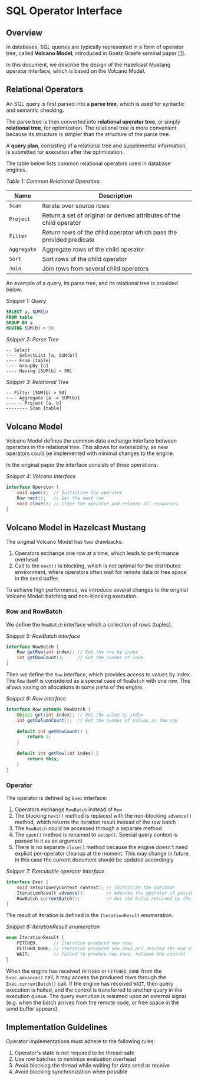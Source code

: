 # SQL Operator Interface

## Overview
In databases, SQL queries are typically represented in a form of operator tree, called **Volcano Model**,
introduced in Goetz Graefe seminal paper [[1]].

In this document, we describe the design of the Hazelcast Mustang operator interface, which is based
on the Volcano Model.

## Relational Operators
An SQL query is first parsed into a **parse tree**, which is used for syntactic and semantic checking.

The parse tree is then converted into **relational operator tree**, or simply **relational tree**,
for optimization. The relational tree is more convenient because its structure is simpler than the
structure of the parse tree.

A **query plan**, consisting of a relational tree and supplemental information, is submitted for execution
after the optimization.

The table below lists common relational operators used in database engines.

*Table 1: Common Relational Operators*

| Name | Description |
|---|---|
| `Scan` | Iterate over source rows |
| `Project` | Return a set of original or derived attributes of the child operator |
| `Filter` | Return rows of the child operator which pass the provided predicate |
| `Aggregate` | Aggregate rows of the child operator |
| `Sort` | Sort rows of the child operator |
| `Join` | Join rows from several child operators |

An example of a query, its parse tree, and its relational tree is provided below.

*Snippet 1: Query*
```sql
SELECT a, SUM(b)
FROM table
GROUP BY a
HAVING SUM(b) > 50
```
*Snippet 2: Parse Tree*
```
-- Select
---- SelectList [a, SUM(b)]
---- From [table]
---- GroupBy [a]
---- Having [SUM(b) > 50]
```
*Snippet 3: Relational Tree*
```
-- Filter [SUM(b) > 50]
---- Aggregate [a -> SUM(b)]
------ Project [a, b]
-------- Scan [table]
```

## Volcano Model

Volcano Model defines the common data exchange interface between operators in the relational tree. This allows
for extensibility, as new operators could be implemented with minimal changes to the engine.

In the original paper the interface consists of three operations:

*Snippet 4: Volcano Interface*
```java
interface Operator {
    void open();  // Initialize the operator
    Row next();   // Get the next row
    void close(); // Close the operator and release all resources
}
```

## Volcano Model in Hazelcast Mustang

The original Volcano Model has two drawbacks:
1. Operators exchange one row at a time, which leads to performance overhead
2. Call to the `next()` is blocking, which is not optimal for the distributed environment, where
operators often wait for remote data or free space in the send buffer.

To achieve high performance, we introduce several changes to the original Volcano Model: batching and
non-blocking execution.

### Row and RowBatch
We define the `RowBatch` interface which a collection of rows (tuples).

*Snippet 5: RowBatch interface*
```java
interface RowBatch {
    Row getRow(int index); // Get the row by index
    int getRowCount();     // Get the number of rows 
} 
```

Then we define the `Row` interface, which provides access to values by index. The `Row` itself is considered
as a special case of `RowBatch` with one row. This allows saving on allocations in some parts of the engine.

*Snippet 6: Row interface*
```java
interface Row extends RowBatch {
    Object get(int index); // Get the value by index
    int getColumnCount();  // Get the number of values in the row 
    
    default int getRowCount() {
        return 1;
    }
    
    default int getRow(int index) {
        return this;
    }
}
```

### Operator
The operator is defined by `Exec` interface:
1. Operators exchange `RowBatch` instead of `Row`
1. The blocking `next()` method is replaced with the non-blocking `advance()` method, which returns the iteration
result instead of the row batch
1. The `RowBatch` could be accessed through a separate method
1. The `open()` method is renamed to `setup()`. Special query context is passed to it as an argument
1. There is no separate `close()` method because the engine doesn't need explicit per-operator cleanup at the
moment. This may change in future, in this case the current document should be updated accordingly

*Snippet 7: Executable operator interface*
```java
interface Exec {
    void setup(QueryContext context); // Initialize the operator
    IterationResult advance();        // Advance the operator if possible; never blocks
    RowBatch currentBatch();          // Get the batch returned by the previous advance() call 
}
```

The result of iteration is defined in the `IterationResult` enumeration.

*Snippet 8: IterationResult enumeration*
```java
enum IterationResult {
    FETCHED,      // Iteration produced new rows
    FETCHED_DONE, // Iteration produced new rows and reached the end of the stream, no more rows are expected
    WAIT;         // Failed to produce new rows, release the control
}
```

When the engine has received `FETCHED` or `FETCHED_DONE` from the `Exec.advance()` call, it may access the
produced rows through the `Exec.currentBatch()` call. If the engine has received `WAIT`, then query
execution is halted, and the control is transferred to another query in the execution queue. The query
execution is resumed upon an external signal (e.g. when the batch arrives from the remote node, or free space
in the send buffer appears).

## Implementation Guidelines
Operator implementations must adhere to the following rules:
1. Operator's state is not required to be thread-safe
1. Use row batches to minimize evaluation overhead
1. Avoid blocking the thread while waiting for data send or receive
1. Avoid blocking synchronization when possible

[1]: https://dl.acm.org/doi/10.1109/69.273032 "Volcano - An Extensible and Parallel Query Evaluation System"
